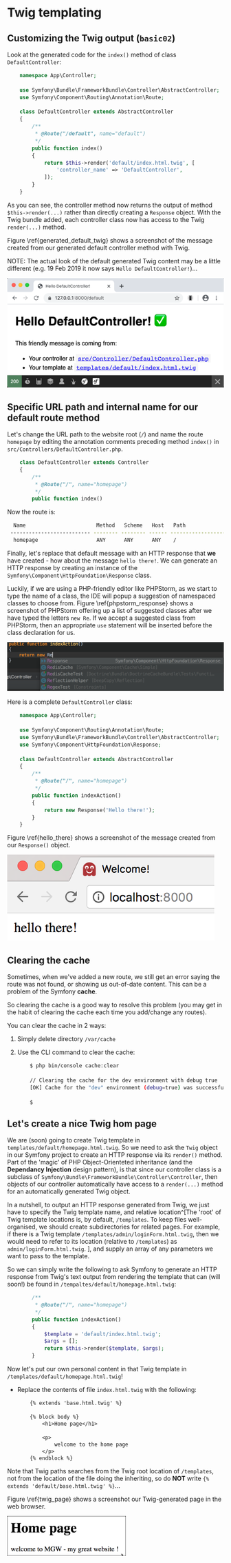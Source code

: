 
# Twig templating

## Customizing the Twig output (`basic02`)

Look at the generated code for the `index()` method of class `DefaultController`:

```php
    namespace App\Controller;
    
    use Symfony\Bundle\FrameworkBundle\Controller\AbstractController;
    use Symfony\Component\Routing\Annotation\Route;
    
    class DefaultController extends AbstractController
    {
        /**
         * @Route("/default", name="default")
         */
        public function index()
        {
            return $this->render('default/index.html.twig', [
                'controller_name' => 'DefaultController',
            ]);
        }
    }

```

As you can see, the controller method now returns the output of method `$this->render(...)` rather than directly creating a `Response` object. With the Twig bundle added, each controller class now has access to the Twig `render(...)` method.

Figure \ref{generated_default_twig} shows a screenshot of the message created from our generated default controller method with Twig.

NOTE: The actual look of the default generated Twig content may be a little different (e.g. 19 Feb 2019 it now says `Hello DefaultController!`)...

![Screenshot of generated page for URL path `/default`. \label{generated_default_twig}](./03_figures/part01/3_defaultFromTwig.png)



## Specific URL path and internal name for our default route method

Let's change the URL path to the website root (`/`) and name the route `homepage` by editing the annotation comments preceding method `index()` in `src/Controllers/DefaultController.php`.


```php
    class DefaultController extends Controller
    {
        /**
         * @Route("/", name="homepage")
         */
        public function index()
```

Now the route is:
```bash
  Name                       Method   Scheme   Host   Path
 -------------------------- -------- -------- ------ -----------------------------------
  homepage                   ANY      ANY      ANY    /
```

Finally, let's replace that default message with an HTTP response that **we** have created - how about the message `hello there!`. We can generate an HTTP response by creating an instance of the `Symfony\Component\HttpFoundation\Response` class.

Luckily, if we are using a PHP-friendly editor like PHPStorm, as we start to type the name of a class, the IDE will popup a suggestion of namespaced classes to choose from.
Figure \ref{phpstorm_response} shows a screenshot of PHPStorm offering up a list of suggested classes after we have typed the letters `new Re`. If we accept a suggested class from PHPStorm, then an appropriate `use` statement will be inserted before the class declaration for us.

![Screenshot of PHPStorm IDE suggesting namespaces classes. \label{phpstorm_response}](./03_figures/lab02/4_phpstorm_class_suggester.png)


Here is a complete `DefaultController` class:
```php
    namespace App\Controller;

    use Symfony\Component\Routing\Annotation\Route;
    use Symfony\Bundle\FrameworkBundle\Controller\AbstractController;
    use Symfony\Component\HttpFoundation\Response;

    class DefaultController extends AbstractController
    {
        /**
         * @Route("/", name="homepage")
         */
        public function indexAction()
        {
            return new Response('Hello there!');
        }
    }
```


Figure \ref{hello_there} shows a screenshot of the message created from our `Response()` object.

![Screenshot of page seen for `new Response('hello there!')`. \label{hello_there}](./03_figures/lab02/3_hello_there.png)


## Clearing the cache

Sometimes, when we've added a new route, we still get an error saying the route was not found, or showing us out-of-date content. This can be a problem of the Symfony **cache**.

So clearing the cache is a good way to resolve this problem (you may get in the habit of clearing the cache each time you add/change any routes).

You can clear the cache in 2 ways:

1. Simply delete directory `/var/cache`

1. Use the CLI command to clear the cache:

    ```bash
        $ php bin/console cache:clear
        
        // Clearing the cache for the dev environment with debug true                                                          
        [OK] Cache for the "dev" environment (debug=true) was successfully cleared.   
        
        $
    ```


## Let's create a nice Twig hom page  

We are (soon) going to create Twig template in `templates/default/homepage.html.twig`. So we need to ask the `Twig` object in our Symfony project to create an HTTP response via its `render()` method. Part of the 'magic' of PHP Object-Orienteted inheritance (and the **Dependancy Injection** design pattern), is that since our controller class is a subclass of `Symfony\Bundle\FrameworkBundle\Controller\Controller`, then objects of our controller automatically have access to a `render(...)` method for an automatically generated Twig object.

In a nutshell, to output an HTTP response generated from Twig, we just have to specify the Twig template name, and relative location^[The 'root' of Twig template locations is, by default, `/templates`. To keep files well-organised, we should create subdirectories for related pages. For example, if there is a Twig template `/templates/admin/loginForm.html.twig`, then we would need to refer to its location (relative to `/templates`) as `admin/loginForm.html.twig`. ], and supply an array of any parameters we want to pass to the template.

So we can simply write the following to ask Symfony to generate an HTTP response from Twig's text output from rendering the template that can (will soon!) be found in `/tempaltes/default/homepage.html.twig`:

```php
        /**
         * @Route("/", name="homepage")
         */
        public function indexAction()
        {
            $template = 'default/index.html.twig';
            $args = [];
            return $this->render($template, $args);
        }
```

Now let's put our own personal content in that Twig template in `/templates/default/homepage.html.twig`!

- Replace the contents of file `index.html.twig` with the following:

    ```twig
        {% extends 'base.html.twig' %}
    
        {% block body %}
            <h1>Home page</h1>
    
            <p>
                welcome to the home page
            </p>
        {% endblock %}
    ```

Note that Twig paths searches from the Twig root location of `/templates`, not from the location of the file doing the inheriting, so do **NOT** write `{% extends 'default/base.html.twig' %}`...

Figure \ref{twig_page} shows a screenshot our Twig-generated page in the web browser.

![Screenshot of page from our Twig template. \label{twig_page}](./03_figures/lab02/5_twig_page.png)



